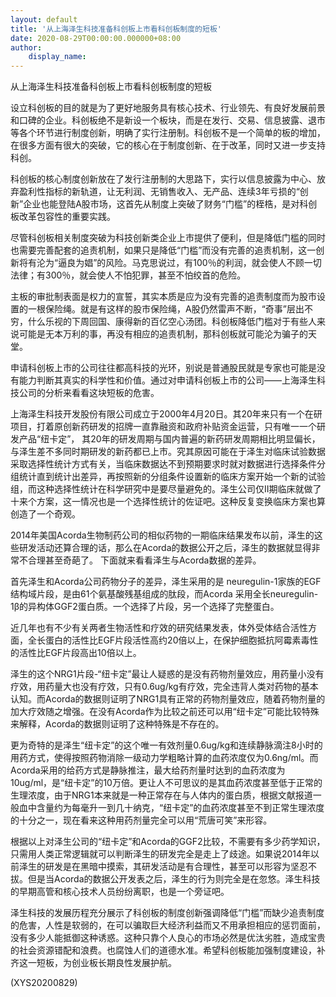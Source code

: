 ```yaml
---
layout: default
title: '从上海泽生科技准备科创板上市看科创板制度的短板'
date: 2020-08-29T00:00:00.000000+08:00
author:
    display_name: 
---
```


从上海泽生科技准备科创板上市看科创板制度的短板

设立科创板的目的就是为了更好地服务具有核心技术、行业领先、有良好发展前景和口碑的企业。科创板绝不是新设一个板块，而是在发行、交易、信息披露、退市等各个环节进行制度创新，明确了实行注册制。科创板不是一个简单的板的增加，在很多方面有很大的突破，它的核心在于制度创新、在于改革，同时又进一步支持科创。

科创板的核心制度创新放在了发行注册制的大思路下，实行以信息披露为中心、放弃盈利性指标的新轨道，让无利润、无销售收入、无产品、连续3年亏损的“创新”企业也能登陆A股市场，这首先从制度上突破了财务“门槛”的桎梏，是对科创板改革包容性的重要实践。

尽管科创板相关制度突破为科技创新类企业上市提供了便利，但是降低门槛的同时也需要完善配套的追责机制，如果只是降低“门槛”而没有完善的追责机制，这一创新将有沦为“逼良为娼”的风险。马克思说过，有100％的利润，就会使人不顾一切法律；有300％，就会使人不怕犯罪，甚至不怕绞首的危险。

主板的审批制表面是权力的宣誓，其实本质是应为没有完善的追责制度而为股市设置的一根保险绳。就是有这样的股市保险绳，A股仍然雷声不断，“奇事”层出不穷，什么乐视的下周回国、康得新的百亿空心汤团。科创板降低门槛对于有些人来说可能是无本万利的事，再没有相应的追责机制，那科创板就可能沦为骗子的天堂。

申请科创板上市的公司往往都高科技的光环，别说是普通股民就是专家也可能是没有能力判断其真实的科学性和价值。通过对申请科创板上市的公司——上海泽生科技公司的分析来看看这块短板的危害。

上海泽生科技开发股份有限公司成立于2000年4月20日。其20年来只有一个在研项目，打着原创新药研发的招牌一直靠融资和政府补贴资金运营，只有唯一一个研发产品“纽卡定”， 其20年的研发周期与国内普遍的新药研发周期相比明显偏长，与泽生差不多同时期研发的新药都已上市。究其原因可能在于泽生对临床试验数据采取选择性统计方式有关，当临床数据达不到预期要求时就对数据进行选择条件分组统计直到统计出差异，再按照新的分组条件设置新的临床方案开始一个新的试验组，而这种选择性统计在科学研究中是要尽量避免的。泽生公司仅II期临床就做了十来个方案，这一情况也是一个选择性统计的佐证吧。这种反复变换临床方案也算创造了一个奇观。

2014年美国Acorda生物制药公司的相似药物的一期临床结果发布以前，泽生的这些研发活动还算合理的话，那么在Acorda的数据公开之后，泽生的数据就显得非常不合理甚至奇葩了。 下面就来看看泽生与Acorda数据的差异。

首先泽生和Acorda公司药物分子的差异，泽生采用的是 neuregulin-1家族的EGF 结构域片段，是由61个氨基酸残基组成的肽段，而Acorda 采用全长neuregulin-1β的异构体GGF2蛋白质。一个选择了片段，另一个选择了完整蛋白。

近几年也有不少有关两者生物活性和疗效的研究结果发表，体外受体结合活性方面，全长蛋白的活性比EGF片段活性高约20倍以上，在保护细胞抵抗阿霉素毒性的活性比EGF片段高出10倍以上。

泽生的这个NRG1片段-“纽卡定”最让人疑惑的是没有药物剂量效应，用药量小没有疗效，用药量大也没有疗效，只有0.6ug/kg有疗效，完全违背人类对药物的基本认知。而Acorda的数据则证明了NRG1具有正常的药物剂量效应，随着药物剂量的加大疗效随之增强。在没有Acorda作为比较之前还可以用“纽卡定”可能比较特殊来解释，Acorda的数据则证明了这种特殊是不存在的。

更为奇特的是泽生“纽卡定”的这个唯一有效剂量0.6ug/kg和连续静脉滴注8小时的用药方式，使得按照药物消除一级动力学粗略计算的血药浓度仅为0.6ng/ml。而Acorda采用的给药方式是静脉推注，最大给药剂量时达到的血药浓度为10ug/ml，是“纽卡定”的10万倍。更让人不可思议的是其血药浓度甚至低于正常的生理浓度，由于NRG1本来就是一种正常存在与人体内的蛋白质，根据文献报道一般血中含量约为每毫升一到几十纳克，“纽卡定”的血药浓度甚至不到正常生理浓度的十分之一，现在看来这种用药剂量完全可以用“荒唐可笑”来形容。

根据以上对泽生公司的“纽卡定”和Acorda的GGF2比较，不需要有多少药学知识，只需用人类正常逻辑就可以判断泽生的研发完全是走上了歧途。如果说2014年以前泽生的研发是在黑暗中摸索，其研发活动是有合理性，甚至可以形容为坚忍不拔。但是当Acorda的数据公开发表之后，泽生的行为则完全是在忽悠。泽生科技的早期高管和核心技术人员纷纷离职，也是一个旁证吧。

泽生科技的发展历程充分展示了科创板的制度创新强调降低“门槛”而缺少追责制度的危害，人性是软弱的，在可以骗取巨大经济利益而又不用承担相应的惩罚面前，没有多少人能抵御这种诱惑。这种只靠个人良心的市场必然是优汰劣胜，造成宝贵的社会资源错配和浪费。也腐蚀人们的道德水准。希望科创板能加强制度建设，补齐这一短板，为创业板长期良性发展护航。

(XYS20200829)

